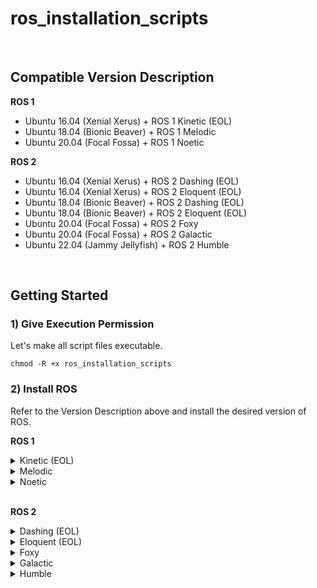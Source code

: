 # ros_installation_scripts

<br>

## Compatible Version Description

**ROS 1**
* Ubuntu 16.04 (Xenial Xerus) + ROS 1 Kinetic (EOL)
* Ubuntu 18.04 (Bionic Beaver) + ROS 1 Melodic
* Ubuntu 20.04 (Focal Fossa) + ROS 1 Noetic

**ROS 2**
* Ubuntu 16.04 (Xenial Xerus) + ROS 2 Dashing (EOL)
* Ubuntu 16.04 (Xenial Xerus) + ROS 2 Eloquent (EOL)
* Ubuntu 18.04 (Bionic Beaver) + ROS 2 Dashing (EOL)
* Ubuntu 18.04 (Bionic Beaver) + ROS 2 Eloquent (EOL)
* Ubuntu 20.04 (Focal Fossa) + ROS 2 Foxy
* Ubuntu 20.04 (Focal Fossa) + ROS 2 Galactic
* Ubuntu 22.04 (Jammy Jellyfish) + ROS 2 Humble

<br>

## Getting Started


### 1) Give Execution Permission
Let's make all script files executable.

```console
chmod -R +x ros_installation_scripts
```

### 2) Install ROS
Refer to the Version Description above and install the desired version of ROS.

**ROS 1**

<details>
<summary>Kinetic (EOL)</summary>

* To install `ros-kinetic-ros-base`, run the following command.
    ```console
    ./ros1/ros-kinetic-base.sh
    ```

* To install `ros-kinetic-desktop-full`, run the following command.
    ```console
    ./ros1/ros-kinetic-desktop-full.sh
    ```

</details>

<details>
<summary>Melodic</summary>

* To install `ros-melodic-ros-base`, run the following command.
    ```console
    ./ros1/ros-melodic-base.sh
    ```

* To install `ros-melodic-desktop-full`, run the following command.
    ```console
    ./ros1/ros-melodic-desktop-full.sh
    ```

</details>

<details>
<summary>Noetic</summary>

* To install `ros-noetic-ros-base`, run the following command.
    ```console
    ./ros1/ros-noetic-base.sh
    ```

* To install `ros-noetic-desktop-full`, run the following command.
    ```console
    ./ros1/ros-noetic-desktop-full.sh
    ```

</details>

<br>

**ROS 2**

<details>
<summary>Dashing (EOL)</summary>

* To install `ros-dashing-ros-base`, run the following command.
    ```console
    ./ros2/ros2-dashing-base.sh
    ``` 

* To install `ros-dashing-desktop`, run the following command.
    ```console
    ./ros2/ros2-dashing-desktop.sh
    ```

</details>

<details>
<summary>Eloquent (EOL)</summary>

* To install `ros-eloquent-ros-base`, run the following command.
    ```console
    ./ros2/ros2-eloquent-base.sh
    ``` 

* To install `ros-eloquent-desktop`, run the following command.
    ```console
    ./ros2/ros2-eloquent-desktop.sh
    ```

</details>

<details>
<summary>Foxy</summary>

* To install `ros-foxy-ros-base`, run the following command.
    ```console
    ./ros2/ros2-foxy-base.sh
    ``` 

* To install `ros-foxy-desktop`, run the following command.
    ```console
    ./ros2/ros2-foxy-desktop.sh
    ```

</details>

<details>
<summary>Galactic</summary>

* To install `ros-galactic-ros-base`, run the following command.
    ```console
    ./ros2/ros2-galactic-base.sh
    ``` 

* To install `ros-galactic-desktop`, run the following command.
    ```console
    ./ros2/ros2-galactic-desktop.sh
    ```

</details>

<details>
<summary>Humble</summary>

* To install `ros-humble-ros-base`, run the following command.
    ```console
    ./ros2/ros2-humble-base.sh
    ``` 

* To install `ros-humble-desktop`, run the following command.
    ```console
    ./ros2/ros2-humble-desktop.sh
    ```

</details>